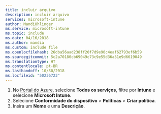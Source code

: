 ```yaml
---
title: incluir arquivo
description: incluir arquivo
services: microsoft-intune
author: MandiOhlinger
ms.service: microsoft-intune
ms.topic: include
ms.date: 04/16/2018
ms.author: mandia
ms.custom: include file
ms.openlocfilehash: 26dba56aad238ff20f7d9e90c4eaf62793ef6b59
ms.sourcegitcommit: 5c2a70180cb69049c73c9e55d36a51e9d6619049
ms.translationtype: HT
ms.contentlocale: pt-BR
ms.lasthandoff: 10/30/2018
ms.locfileid: "50236723"
---
```

1. No [Portal do Azure](https://portal.azure.com), selecione **Todos os serviços**, filtre por **Intune** e selecione **Microsoft Intune**.
2. Selecione **Conformidade do dispositivo** > **Políticas** > **Criar política**.
3. Insira um **Nome** e uma **Descrição**.